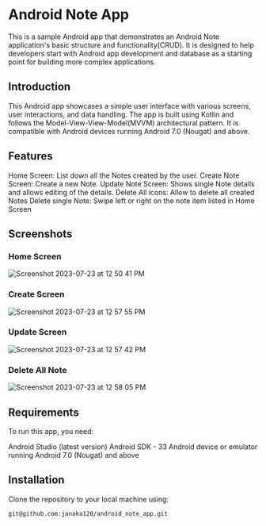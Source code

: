 # Android Note App
This is a sample Android app that demonstrates an Android Note application's basic structure and functionality(CRUD).
It is designed to help developers start with Android app development and database as a starting point for building more complex applications.

## Introduction
This Android app showcases a simple user interface with various screens,
user interactions, and data handling. The app is built using Kotlin and follows the Model-View-View-Model(MVVM) architectural pattern.
It is compatible with Android devices running Android 7.0 (Nougat) and above.

## Features
Home Screen: List down all the Notes created by the user.
Create Note Screen: Create a new Note.
Update Note Screen: Shows single Note details and allows editing of the details.
Delete All icons: Allow to delete all created Notes
Delete single Note: Swipe left or right on the note item listed in Home Screen


## Screenshots

### Home Screen
![Screenshot 2023-07-23 at 12 50 41 PM](https://github.com/janaka120/android_node_app/assets/10891893/b619248a-ab0b-4605-a669-25e0cca363aa)

### Create Screen
![Screenshot 2023-07-23 at 12 57 55 PM](https://github.com/janaka120/android_node_app/assets/10891893/8135848e-e7fb-4e7f-8c8e-8c1d33748ccc)

### Update Screen
![Screenshot 2023-07-23 at 12 57 42 PM](https://github.com/janaka120/android_node_app/assets/10891893/ac06a2bc-59a0-4cf1-8c8e-f74c46bf8575)

### Delete All Note
![Screenshot 2023-07-23 at 12 58 05 PM](https://github.com/janaka120/android_node_app/assets/10891893/2adaea97-09f1-400b-9fc9-327486da6417)


## Requirements
To run this app, you need:

Android Studio (latest version)
Android SDK - 33
Android device or emulator running Android 7.0 (Nougat) and above

## Installation
Clone the repository to your local machine using:

```git@github.com:janaka120/android_note_app.git```


